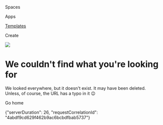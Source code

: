 [](https://tosdr.atlassian.net/wiki)

Spaces

Apps

[Templates](https://tosdr.atlassian.net/wiki/templates)

Create

![](/e3e26a412e98a713e36d.svg)

We couldn't find what you're looking for
========================================

We looked everywhere, but it doesn't exist. It may have been deleted. Unless, of course, the URL has a typo in it 😉

Go home

{"serverDuration": 26, "requestCorrelationId": "4abdf9cd629f462b9ac6bcbdfbab5737"}